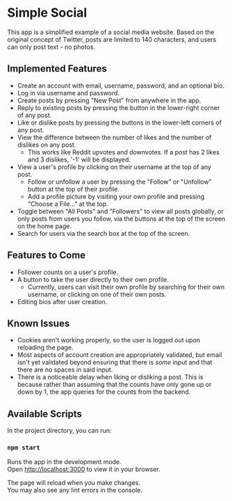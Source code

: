 # Simple Social

This app is a simplified example of a social media website. Based on the original concept of Twitter, posts are limited to 140 characters, and users can only post text - no photos. 

## Implemented Features

- Create an account with email, username, password, and an optional bio.
- Log in via username and password.
- Create posts by pressing "New Post" from anywhere in the app.
- Reply to existing posts by pressing the button in the lower-right corner of any post.
- Like or dislike posts by pressing the buttons in the lower-left corners of any post.
- View the difference between the number of likes and the number of dislikes on any post.
  - This works like Reddit upvotes and downvotes. If a post has 2 likes and 3 dislikes, '-1' will be displayed.
- View a user's profile by clicking on their username at the top of any post.
  - Follow or unfollow a user by pressing the "Follow" or "Unfollow" button at the top of their profile.
  - Add a profile picture by visiting your own profile and pressing "Choose a File..." at the top.
- Toggle between "All Posts" and "Followers" to view all posts globally, or only posts from users you follow, via the buttons at the top of the screen on the home page.
- Search for users via the search box at the top of the screen.

## Features to Come
- Follower counts on a user's profile.
- A button to take the user directly to their own profile.
  - Currently, users can visit their own profile by searching for their own username, or clicking on one of their own posts.
- Editing bios after user creation.

## Known Issues
- Cookies aren't working properly, so the user is logged out upon reloading the page.
- Most aspects of account creation are appropriately validated, but email isn't yet validated beyond ensuring that there is *some* input and that there are no spaces in said input.
- There is a noticeable delay when liking or disliking a post. This is because rather than assuming that the counts have only gone up or down by 1, the app queries for the counts from the backend.

## Available Scripts

In the project directory, you can run:

### `npm start`

Runs the app in the development mode.\
Open [http://localhost:3000](http://localhost:3000) to view it in your browser.

The page will reload when you make changes.\
You may also see any lint errors in the console.
